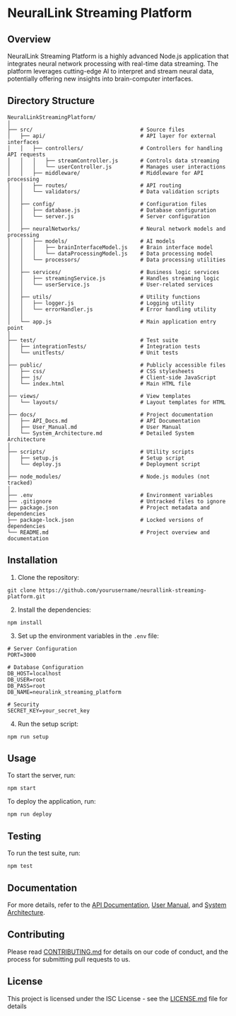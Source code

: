 # NeuralLink Streaming Platform

## Overview

NeuralLink Streaming Platform is a highly advanced Node.js application that integrates neural network processing with real-time data streaming. The platform leverages cutting-edge AI to interpret and stream neural data, potentially offering new insights into brain-computer interfaces.

## Directory Structure

```
NeuralLinkStreamingPlatform/
│
├── src/                                  # Source files
│   ├── api/                              # API layer for external interfaces
│   │   ├── controllers/                  # Controllers for handling API requests
│   │   │   ├── streamController.js       # Controls data streaming
│   │   │   └── userController.js         # Manages user interactions
│   │   ├── middleware/                   # Middleware for API processing
│   │   ├── routes/                       # API routing
│   │   └── validators/                   # Data validation scripts
│   │
│   ├── config/                           # Configuration files
│   │   ├── database.js                   # Database configuration
│   │   └── server.js                     # Server configuration
│   │
│   ├── neuralNetworks/                   # Neural network models and processing
│   │   ├── models/                       # AI models
│   │   │   ├── brainInterfaceModel.js    # Brain interface model
│   │   │   └── dataProcessingModel.js    # Data processing model
│   │   └── processors/                   # Data processing utilities
│   │
│   ├── services/                         # Business logic services
│   │   ├── streamingService.js           # Handles streaming logic
│   │   └── userService.js                # User-related services
│   │
│   ├── utils/                            # Utility functions
│   │   ├── logger.js                     # Logging utility
│   │   └── errorHandler.js               # Error handling utility
│   │
│   └── app.js                            # Main application entry point
│
├── test/                                 # Test suite
│   ├── integrationTests/                 # Integration tests
│   └── unitTests/                        # Unit tests
│
├── public/                               # Publicly accessible files
│   ├── css/                              # CSS stylesheets
│   ├── js/                               # Client-side JavaScript
│   └── index.html                        # Main HTML file
│
├── views/                                # View templates
│   └── layouts/                          # Layout templates for HTML
│
├── docs/                                 # Project documentation
│   ├── API_Docs.md                       # API Documentation
│   ├── User_Manual.md                    # User Manual
│   └── System_Architecture.md            # Detailed System Architecture
│
├── scripts/                              # Utility scripts
│   ├── setup.js                          # Setup script
│   └── deploy.js                         # Deployment script
│
├── node_modules/                         # Node.js modules (not tracked)
│
├── .env                                  # Environment variables
├── .gitignore                            # Untracked files to ignore
├── package.json                          # Project metadata and dependencies
├── package-lock.json                     # Locked versions of dependencies
└── README.md                             # Project overview and documentation
```

## Installation

1. Clone the repository:
```
git clone https://github.com/yourusername/neurallink-streaming-platform.git
```

2. Install the dependencies:
```
npm install
```

3. Set up the environment variables in the `.env` file:
```
# Server Configuration
PORT=3000

# Database Configuration
DB_HOST=localhost
DB_USER=root
DB_PASS=root
DB_NAME=neuralink_streaming_platform

# Security
SECRET_KEY=your_secret_key
```

4. Run the setup script:
```
npm run setup
```

## Usage

To start the server, run:
```
npm start
```

To deploy the application, run:
```
npm run deploy
```

## Testing

To run the test suite, run:
```
npm test
```

## Documentation

For more details, refer to the [API Documentation](docs/API_Docs.md), [User Manual](docs/User_Manual.md), and [System Architecture](docs/System_Architecture.md).

## Contributing

Please read [CONTRIBUTING.md](CONTRIBUTING.md) for details on our code of conduct, and the process for submitting pull requests to us.

## License

This project is licensed under the ISC License - see the [LICENSE.md](LICENSE.md) file for details
